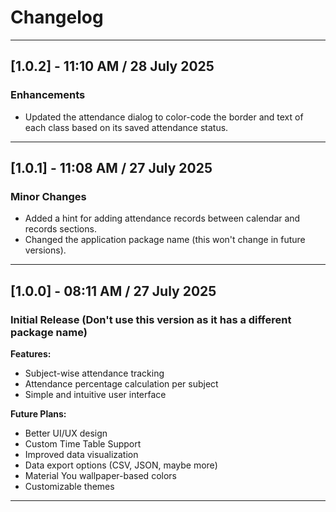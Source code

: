# Changelog

---

## [1.0.2] - 11:10 AM / 28 July 2025

### Enhancements

- Updated the attendance dialog to color-code the border and text of each class based on its saved attendance status.

---

## [1.0.1] - 11:08 AM / 27 July 2025

### Minor Changes

- Added a hint for adding attendance records between calendar and records sections.
- Changed the application package name (this won't change in future versions).

---

## [1.0.0] - 08:11 AM / 27 July 2025

### Initial Release (Don't use this version as it has a different package name)

**Features:**
- Subject-wise attendance tracking
- Attendance percentage calculation per subject
- Simple and intuitive user interface

**Future Plans:**
- Better UI/UX design
- Custom Time Table Support
- Improved data visualization
- Data export options (CSV, JSON, maybe more)
- Material You wallpaper-based colors
- Customizable themes

---